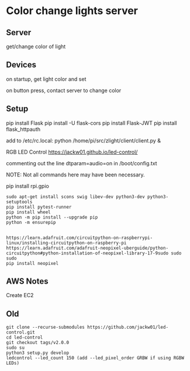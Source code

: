 # Color change lights server

## Server
get/change color of light


## Devices
on startup, get light color and set 

on button press, contact server to change color 


## Setup
pip install Flask
pip install -U flask-cors
pip install Flask-JWT
pip install flask_httpauth


add to /etc/rc.local:
python /home/pi/src/zlight/client/client.py &

RGB LED Control
https://jackw01.github.io/led-control/

commenting out the line dtparam=audio=on in /boot/config.txt

NOTE: Not all commands here may have been necessary.

pip install rpi.gpio

    sudo apt-get install scons swig libev-dev python3-dev python3-setuptools
    pip install pytest-runner
    pip install wheel
    python -m pip install --upgrade pip
    python -m ensurepip


    https://learn.adafruit.com/circuitpython-on-raspberrypi-linux/installing-circuitpython-on-raspberry-pi
    https://learn.adafruit.com/adafruit-neopixel-uberguide/python-circuitpython#python-installation-of-neopixel-library-17-9sudo sudo sudo 
    pip install neopixel


## AWS Notes
Create EC2





## Old 

    git clone --recurse-submodules https://github.com/jackw01/led-control.git
    cd led-control
    git checkout tags/v2.0.0
    sudo su
    python3 setup.py develop
    ledcontrol --led_count 150 (add --led_pixel_order GRBW if using RGBW LEDs)
